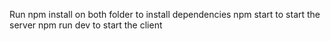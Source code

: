 Run npm install on both folder to install dependencies
npm start to start the server
npm run dev to start the client

